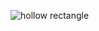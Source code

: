 ![hollow rectangle](https://github.com/SWEG-2015EC-Batch/Binary-Bombers/assets/149320386/3f3a4ce6-1993-43c6-b518-4ad0fd266cc7)
